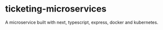# ticketing-microservices

A microservice built with next, typescript, express, docker and kubernetes.
